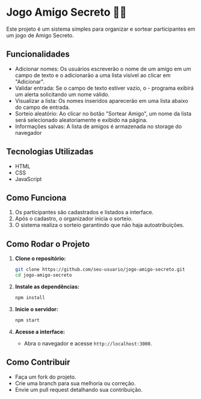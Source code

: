 # Jogo Amigo Secreto 👨‍🦰

Este projeto é um sistema simples para organizar e sortear participantes em um jogo de Amigo Secreto.

## Funcionalidades

- Adicionar nomes: Os usuários escreverão o nome de um amigo em um campo de texto e o adicionarão a uma lista visível ao clicar em "Adicionar".
- Validar entrada: Se o campo de texto estiver vazio, o - programa exibirá um alerta solicitando um nome válido.
- Visualizar a lista: Os nomes inseridos aparecerão em uma lista abaixo do campo de entrada.
- Sorteio aleatório: Ao clicar no botão "Sortear Amigo", um nome da lista será selecionado aleatoriamente e exibido na página.
- Informações salvas: A lista de amigos é armazenada no storage do navegador

## Tecnologias Utilizadas

- HTML
- CSS
- JavaScript

## Como Funciona

1. Os participantes são cadastrados e listados a interface.
2. Após o cadastro, o organizador inicia o sorteio.
3. O sistema realiza o sorteio garantindo que não haja autoatribuições.

## Como Rodar o Projeto

1. **Clone o repositório:**
    ```bash
    git clone https://github.com/seu-usuario/jogo-amigo-secreto.git
    cd jogo-amigo-secreto
    ```

2. **Instale as dependências:**
    ```bash
    npm install
    ```

3. **Inicie o servidor:**
    ```bash
    npm start
    ```

4. **Acesse a interface:**
    - Abra o navegador e acesse `http://localhost:3000`.

## Como Contribuir

- Faça um fork do projeto.
- Crie uma branch para sua melhoria ou correção.
- Envie um pull request detalhando sua contribuição.
